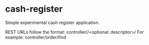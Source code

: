 # cash-register
Simple experimental cash register application.

REST URLs follow the format: controller/<controller name>/<optional: descriptor>/<action>
For example: controller/order/find